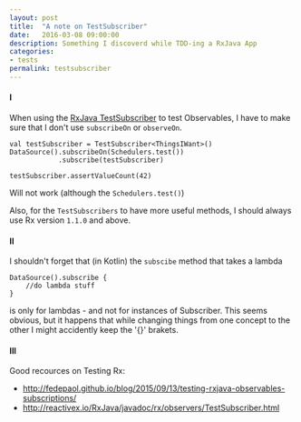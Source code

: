 ```yaml
---
layout: post
title:  "A note on TestSubscriber"
date:   2016-03-08 09:00:00
description: Something I discoverd while TDD-ing a RxJava App
categories:
- tests
permalink: testsubscriber
---
```


#### I

When using the [RxJava TestSubscriber](http://reactivex.io/RxJava/javadoc/rx/observers/TestSubscriber.html) to test Observables, I have to make sure that I don't use `subscribeOn` or `observeOn`.

```
val testSubscriber = TestSubscriber<ThingsIWant>()
DataSource().subscribeOn(Schedulers.test())
            .subscribe(testSubscriber)

testSubscriber.assertValueCount(42)
```

Will not work (although the `Schedulers.test()`) 

Also, for the `TestSubscribers` to have more useful methods, I should always use Rx version `1.1.0` and above.

#### II

I shouldn't forget that (in Kotlin) the `subscibe` method that takes a lambda 

````
DataSource().subscribe {
    //do lambda stuff
}
````

is only for lambdas - and not for instances of Subscriber. 
This seems obvious, but it happens that while changing things from one concept to the other I might accidently keep the '{}' brakets.

#### III

Good recources on Testing Rx:

- http://fedepaol.github.io/blog/2015/09/13/testing-rxjava-observables-subscriptions/
- http://reactivex.io/RxJava/javadoc/rx/observers/TestSubscriber.html
